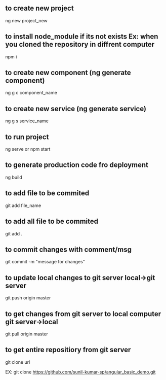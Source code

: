 ## to create new project
ng new project_new

## to install node_module if its not exists  Ex: when you cloned the repository in diffrent computer
npm i

## to create new component (ng generate component)
ng g c component_name

## to create new service (ng generate service)
ng g s service_name

## to run project
ng serve 
or
npm start

## to generate production code fro deployment
ng build




## to add file to be commited
git add file_name

## to add all file to be commited
git add .


## to commit changes with comment/msg
git commit -m "message  for changes"

## to update local changes to git server    local->git server
git push origin master

## to get changes from git server to local computer       git server->local
git pull origin master

## to  get entire repositiory from git server
git clone url

EX: git clone https://github.com/sunil-kumar-sp/angular_basic_demo.git


